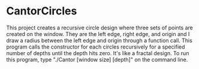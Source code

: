 # CantorCircles
This project creates a recursive circle design where three sets of points are created on the window. 
They are the left edge, right edge, and origin and I draw a radius between the left edge and origin through a function call. 
This program calls the constructor for each circles recursively for a specified number of depths until the depth hits zero. 
It's like a fractal design.
To run this program, type "./Cantor [window size] [depth]" on the command line.
